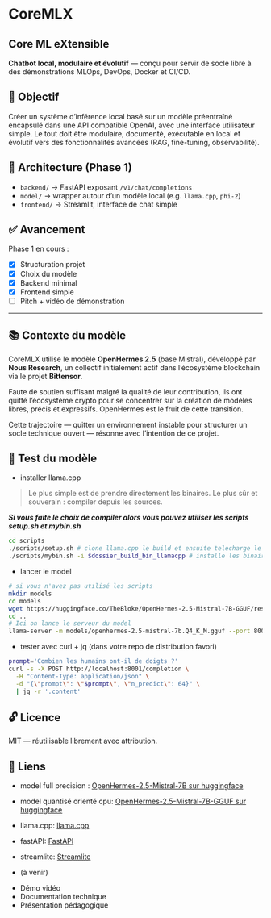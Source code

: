 # CoreMLX
## Core ML eXtensible

**Chatbot local, modulaire et évolutif** — conçu pour servir de socle libre à des démonstrations MLOps, DevOps, Docker et CI/CD.

## 🎯 Objectif

Créer un système d’inférence local basé sur un modèle préentraîné encapsulé dans une API compatible OpenAI, avec une interface utilisateur simple. Le tout doit être modulaire, documenté, exécutable en local et évolutif vers des fonctionnalités avancées (RAG, fine-tuning, observabilité).

## 🧱 Architecture (Phase 1)

- `backend/` → FastAPI exposant `/v1/chat/completions`
- `model/` → wrapper autour d’un modèle local (e.g. `llama.cpp`, `phi-2`)
- `frontend/` → Streamlit, interface de chat simple

## ✅ Avancement

Phase 1 en cours :
- [x] Structuration projet
- [x] Choix du modèle
- [x] Backend minimal
- [x] Frontend simple
- [ ] Pitch + vidéo de démonstration

---

## 📚 Contexte du modèle

CoreMLX utilise le modèle **OpenHermes 2.5** (base Mistral), développé par **Nous Research**, un collectif initialement actif dans l’écosystème blockchain via le projet **Bittensor**.

Faute de soutien suffisant malgré la qualité de leur contribution, ils ont quitté l’écosystème crypto pour se concentrer sur la création de modèles libres, précis et expressifs. OpenHermes est le fruit de cette transition.

Cette trajectoire — quitter un environnement instable pour structurer un socle technique ouvert — résonne avec l’intention de ce projet.

## 🧪 Test du modèle

* installer llama.cpp

> Le plus simple est de prendre directement les binaires. Le plus sûr et souverain : compiler depuis les sources.


***Si vous faite le choix de compiler alors vous pouvez utiliser les scripts setup.sh et mybin.sh***

```bash
cd scripts
./scripts/setup.sh # clone llama.cpp le build et ensuite telecharge le model q4
./scripts/mybin.sh -i $dossier_build_bin_llamacpp # installe les binaires compilés ; passer le chemin en 2e argument
```

* lancer le model

```bash
# si vous n'avez pas utilisé les scripts
mkdir models
cd models
wget https://huggingface.co/TheBloke/OpenHermes-2.5-Mistral-7B-GGUF/resolve/main/openhermes-2.5-mistral-7b.Q4_K_M.gguf
cd ..
# Ici on lance le serveur du model
llama-server -m models/openhermes-2.5-mistral-7b.Q4_K_M.gguf --port 8001
```

* tester avec curl + jq (dans votre repo de distribution favori)

```bash
prompt='Combien les humains ont-il de doigts ?'
curl -s -X POST http://localhost:8001/completion \
  -H "Content-Type: application/json" \
  -d "{\"prompt\": \"$prompt\", \"n_predict\": 64}" \
  | jq -r '.content'
```

## 🔓 Licence

MIT — réutilisable librement avec attribution.

## 🔗 Liens 

* model full precision  : [OpenHermes-2.5-Mistral-7B sur huggingface](https://huggingface.co/teknium/OpenHermes-2.5-Mistral-7B)
* model quantisé orienté cpu: [OpenHermes-2.5-Mistral-7B-GGUF sur huggingface](TheBloke/OpenHermes-2.5-Mistral-7B-GGUF)
* llama.cpp: [llama.cpp](https://github.com/ggml-org/llama.cpp)
* fastAPI: [FastAPI](https://fastapi.tiangolo.com/)
* streamlite: [Streamlite](https://streamlit.io/#install)

* (à venir)

- Démo vidéo
- Documentation technique
- Présentation pédagogique
